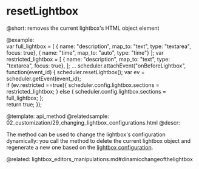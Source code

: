 resetLightbox
=============
@short: removes the current lightbox's HTML object element 


@example:        
var full_lightbox = [
	{ name: "description", map_to: "text", type: "textarea", focus: true},
	{ name: "time", 	   map_to: "auto", type: "time"}
];
var restricted_lightbox = [
	{ name: "description", map_to: "text", type: "textarea", focus: true},
];
...
scheduler.attachEvent("onBeforeLightbox", function(event_id) {
	scheduler.resetLightbox();
    var ev = scheduler.getEvent(event_id);  
    if (ev.restricted ==true){
    	scheduler.config.lightbox.sections = restricted_lightbox;
    } else {
    	scheduler.config.lightbox.sections = full_lightbox;
    };   
	return true;
});


@template:	api_method
@relatedsample:
	02_customization/29_changing_lightbox_configurations.html
@descr: 

The method can be used to change the lightbox's configuration dynamically: you call the method to delete the current lightbox object and regenerate 
a new one based on the <a href="api/scheduler_lightbox_config.md">lightbox configuration</a>.

@related:
lightbox_editors_manipulations.md#dinamicchangeofthelightbox